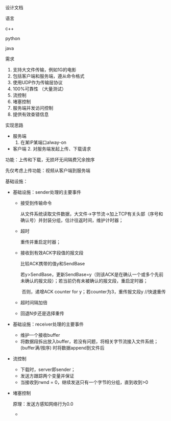 设计文档

语言

c++

python

java

需求

1. 支持大文件传输，例如1G的电影
2. 包括客户端和服务端，遵从命令格式
3. 使用UDP作为传输层协议
4. 100%可靠性 （大量测试）
5. 流控制
6. 堵塞控制
7. 服务端并发访问控制
8. 提供有效查错信息

实现思路

- 服务端
  1. 在某IP某端口alway-on
- 客户端
  2. 对服务端发起上传、下载请求

功能：上传和下载，无损坏无间隔费冗余按序

先仅考虑上传功能：视频从客户端到服务端

基础设施：

- 基础设施：sender处理的主要事件

  - 接受到传输命令

    从文件系统读取文件数据，大文件->字节流->加上TCP有关头部（序号和确认号）并封装分组，估计往返时间，维护计时器；

  - 超时

    重传并重启定时器；

  - 接收到有效ACK字段值的报文段

    比较ACK携带的值y和SendBase

    ​	若y>SendBase，更新SendBase=y（则该ACK是在确认一个或多个先前未确认的报文段）；若当前仍有未被确认的报文段，重启定时器；

    ​	否则，递增ACK counter for y；若counter为3，重传报文段y   //快速重传

  - 超时间隔加倍

  - 回退N步还是选择重传

- 基础设施：receiver处理的主要事件

  - 维护一个接收buffer
  - 将数据段拆出放入buffer，若没有问题，将相关字节流接入文件系统；(buffer满/按序) 时将数据append到文件后

- 流控制

  - 下载时，server即sender；
  - 发送方跟踪两个变量并保证
  - 当接收到rwnd = 0，继续发送只有一个字节的分组，直到收到>0

- 堵塞控制

  原理：发送方感知网络行为0.0

  - 